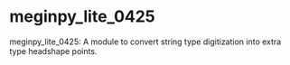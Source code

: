 # meginpy_lite_0425
meginpy_lite_0425: A module to convert string type digitization into extra type headshape points.
